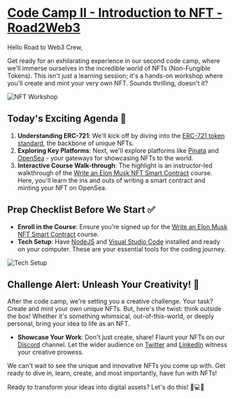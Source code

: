 # [Code Camp II - Introduction to NFT - Road2Web3](https://metaschool.so/courses/how-to-write-a-smart-contract-and-mint-elon-musk-nft-on-opensea)

Hello Road to Web3 Crew,

Get ready for an exhilarating experience in our second code camp, where we'll immerse ourselves in the incredible world of NFTs (Non-Fungible Tokens). This isn't just a learning session; it's a hands-on workshop where you'll create and mint your very own NFT. Sounds thrilling, doesn't it?

![NFT Workshop](https://media0.giphy.com/media/dYZuqJLDVsWMLWyIxJ/giphy.gif?cid=7941fdc6iurotivli45z7uejlwurbnppexrjtfr1peeunmg4&ep=v1_gifs_search&rid=giphy.gif&ct=g)

## Today's Exciting Agenda 🚀

1. **Understanding ERC-721**: We'll kick off by diving into the [ERC-721 token standard](https://metaschool.so/articles/erc-721-tokens/), the backbone of unique NFTs.
2. **Exploring Key Platforms**: Next, we'll explore platforms like [Pinata](https://www.pinata.cloud/) and [OpenSea](https://opensea.io/) - your gateways for showcasing NFTs to the world.
3. **Interactive Course Walk-through**: The highlight is an instructor-led walkthrough of the [Write an Elon Musk NFT Smart Contract](https://metaschool.so/courses/how-to-write-a-smart-contract-and-mint-elon-musk-nft-on-opensea?utm_campaign=codecamp2&utm_source=luma&utm_medium=email) course. Here, you'll learn the ins and outs of writing a smart contract and minting your NFT on OpenSea.

## Prep Checklist Before We Start ✅

- **Enroll in the Course**: Ensure you're signed up for the [Write an Elon Musk NFT Smart Contract](https://metaschool.so/courses/how-to-write-a-smart-contract-and-mint-elon-musk-nft-on-opensea?utm_campaign=codecamp2&utm_source=luma&utm_medium=email) course.
- **Tech Setup**: Have [NodeJS](https://nodejs.org/en) and [Visual Studio Code](https://code.visualstudio.com/download) installed and ready on your computer. These are your essential tools for the coding journey.

![Tech Setup](https://media0.giphy.com/media/KbvZsN07K9Hy9ZoyR7/giphy.gif?cid=7941fdc6pua4pbxacrv2ssjxdngrgdidwdw0d9fgwity8x3l&ep=v1_gifs_search&rid=giphy.gif&ct=g)

## Challenge Alert: Unleash Your Creativity! 🌟

After the code camp, we're setting you a creative challenge. Your task? Create and mint your own unique NFTs. But, here's the twist: think outside the box! Whether it's something whimsical, out-of-this-world, or deeply personal, bring your idea to life as an NFT.

- **Showcase Your Work**: Don't just create, share! Flaunt your NFTs on our [Discord](https://discord.com/invite/vbVMUwXWgc) channel. Let the wider audience on [Twitter](https://twitter.com/0xmetaschool) and [LinkedIn](https://www.linkedin.com/company/0xmetaschool/) witness your creative prowess.

We can't wait to see the unique and innovative NFTs you come up with. Get ready to dive in, learn, create, and most importantly, have fun with NFTs!

Ready to transform your ideas into digital assets? Let's do this! 🚀💻🎨
